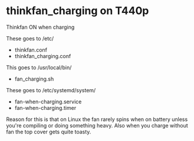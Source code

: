 # thinkfan_charging on T440p
Thinkfan ON when charging


These goes to /etc/
- thinkfan.conf
- thinkfan_charging.conf
 
This goes to /usr/local/bin/
- fan_charging.sh


These goes to /etc/systemd/system/
- fan-when-charging.service
- fan-when-charging.timer


Reason for this is that on Linux the fan rarely spins when on battery unless you're compiling or doing something heavy.
Also when you charge without fan the top cover gets quite toasty.
